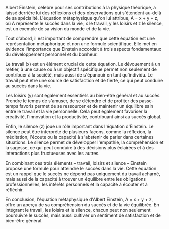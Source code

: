 Albert Einstein, célèbre pour ses contributions à la physique théorique, a laissé derrière lui des réflexions et des observations qui s'étendent au-delà de sa spécialité. L'équation métaphysique qu'on lui attribue, A = x + y + z, où A représente le succès dans la vie, x le travail, y les loisirs et z le silence, est un exemple de sa vision du monde et de la vie.

Tout d'abord, il est important de comprendre que cette équation est une représentation métaphorique et non une formule scientifique. Elle met en évidence l'importance que Einstein accordait à trois aspects fondamentaux du développement personnel et du bonheur.

Le travail (x) est un élément crucial de cette équation. Le dévouement à un métier, à une cause ou à un objectif spécifique permet non seulement de contribuer à la société, mais aussi de s'épanouir en tant qu'individu. Le travail peut être une source de satisfaction et de fierté, ce qui peut conduire au succès dans la vie.

Les loisirs (y) sont également essentiels au bien-être général et au succès. Prendre le temps de s'amuser, de se détendre et de profiter des passe-temps favoris permet de se ressourcer et de maintenir un équilibre sain entre le travail et la vie personnelle. Cela peut également favoriser la créativité, l'innovation et la productivité, contribuant ainsi au succès global.

Enfin, le silence (z) joue un rôle important dans l'équation d'Einstein. Le silence peut être interprété de plusieurs façons, comme la réflexion, la méditation, l'écoute ou la capacité à s'abstenir de parler dans certaines situations. Le silence permet de développer l'empathie, la compréhension et la sagesse, ce qui peut conduire à des décisions plus éclairées et à des interactions plus fructueuses avec les autres.

En combinant ces trois éléments – travail, loisirs et silence – Einstein propose une formule pour atteindre le succès dans la vie. Cette équation est un rappel que le succès ne dépend pas uniquement du travail acharné, mais aussi de la capacité à trouver un équilibre entre les obligations professionnelles, les intérêts personnels et la capacité à écouter et à réfléchir.

En conclusion, l'équation métaphysique d'Albert Einstein, A = x + y + z, offre un aperçu de sa compréhension du succès et de la vie équilibrée. En intégrant le travail, les loisirs et le silence, chacun peut non seulement poursuivre le succès, mais aussi cultiver un sentiment de satisfaction et de bien-être général.